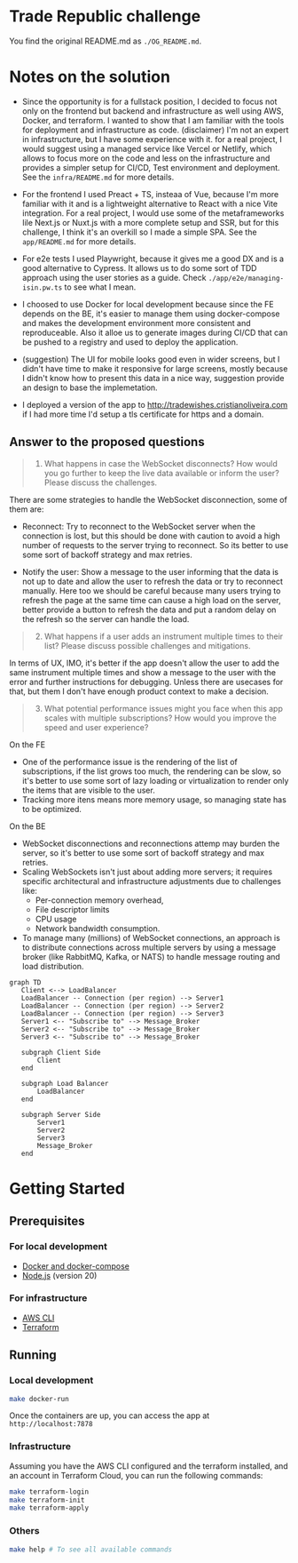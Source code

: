 # Trade Republic challenge

You find the original README.md as `./OG_README.md`.

# Notes on the solution

 - Since the opportunity is for a fullstack position, I decided to focus not only
 on the frontend but backend and infrastructure as well using AWS, Docker, and terraform.
 I wanted to show that I am familiar with the tools for deployment and infrastructure as code.
 (disclaimer) I'm not an expert in infrastructure, but I have some experience with it.
 for a real project, I would suggest using a managed service like Vercel or Netlify, which allows to focus more on the code and less on the infrastructure and provides a simpler setup for CI/CD, Test environment and deployment. 
 See the `infra/README.md` for more details.

 - For the frontend I used Preact + TS, insteaa of Vue, because I'm more familiar with it and is a lightweight alternative to React with a nice Vite integration.  For a real project, I would use some of the metaframeworks lile Next.js or Nuxt.js with a more complete setup and SSR, but for this challenge, I think it's an overkill so I made a simple SPA. 
 See the `app/README.md` for more details.

 - For e2e tests I used Playwright, because it gives me a good DX and is a good alternative to Cypress. It allows us to do some sort of TDD approach using the user stories as a guide.
 Check `./app/e2e/managing-isin.pw.ts` to see what I mean.

 - I choosed to use Docker for local development because since the FE depends on the BE, it's easier to manage them using docker-compose and makes the development environment more consistent and reproduceable. Also it alloe us to generate images during CI/CD that can be pushed to a registry and used to
 deploy the application.

 - (suggestion) The UI for mobile looks good even in wider screens, but I didn't have time to make it responsive for large screens, mostly because I didn't know how to present this data in a nice way, suggestion provide an design to base the implemetation.

 - I deployed a version of the app to http://tradewishes.cristianoliveira.com if I had more time I'd setup a tls certificate for https and a domain.

## Answer to the proposed questions

> 1. What happens in case the WebSocket disconnects? How would you go further to keep
> the live data available or inform the user? Please discuss the challenges.

There are some strategies to handle the WebSocket disconnection, some of them are:

 - Reconnect: Try to reconnect to the WebSocket server when the connection is lost, but this should be done with caution to avoid a high number of requests to the server trying to reconnect. So its better to use some sort of backoff strategy and max retries.

 - Notify the user: Show a message to the user informing that the data is not up to date and allow the user to refresh the data or try to reconnect manually. Here too we should be careful because many users trying to refresh the page at the same time can cause a high load on the server, better provide a button to refresh the data and put a random delay on the refresh so the server can handle the load.

> 2. What happens if a user adds an instrument multiple times to their list? Please discuss possible challenges and mitigations.

In terms of UX, IMO, it's better if the app doesn't allow the user to add the same instrument multiple times and show a message to the user with the error and further instructions for debugging. Unless there are usecases for that, but them I don't have enough product context to make a decision.

> 3. What potential performance issues might you face when this app scales with multiple subscriptions?
> How would you improve the speed and user experience?

On the FE

 - One of the performance issue is the rendering of the list of subscriptions, if the list grows too much, the rendering can be slow, so it's better to use 
 some sort of lazy loading or virtualization to render only the items that are visible to the user.
 - Tracking more itens means more memory usage, so managing state has to be optimized.

On the BE

 - WebSocket disconnections and reconnections attemp may burden the server, so it's better to use some sort of backoff strategy and max retries.
 - Scaling WebSockets isn't just about adding more servers; it requires specific architectural and infrastructure adjustments due to challenges like:
   - Per-connection memory overhead,
   - File descriptor limits
   - CPU usage
   - Network bandwidth consumption.
 - To manage many (millions) of WebSocket connections, an approach is to distribute connections across multiple servers by using a message broker (like RabbitMQ, Kafka, or NATS) to handle message routing and load distribution. 

 ```mermaid
 graph TD
    Client <--> LoadBalancer
    LoadBalancer -- Connection (per region) --> Server1
    LoadBalancer -- Connection (per region) --> Server2
    LoadBalancer -- Connection (per region) --> Server3
    Server1 <-- "Subscribe to" --> Message_Broker
    Server2 <-- "Subscribe to" --> Message_Broker
    Server3 <-- "Subscribe to" --> Message_Broker

    subgraph Client Side
        Client
    end

    subgraph Load Balancer
        LoadBalancer
    end

    subgraph Server Side
        Server1
        Server2
        Server3
        Message_Broker
    end

```

# Getting Started

## Prerequisites

### For local development

 - [Docker and docker-compose](https://docs.docker.com/guides/getting-started/)
 - [Node.js](https://nodejs.org/en/download/) (version 20)

### For infrastructure

 - [AWS CLI](https://docs.aws.amazon.com/cli/latest/userguide/cli-configure-files.html)
 - [Terraform](https://learn.hashicorp.com/tutorials/terraform/install-cli)

## Running 
 
### Local development

```bash
make docker-run
```

Once the containers are up, you can access the app at `http://localhost:7878`

### Infrastructure

Assuming you have the AWS CLI configured and the terraform installed, and an
account in Terraform Cloud, you can run the following commands:

```bash
make terraform-login
make terraform-init
make terraform-apply
```

### Others

```bash
make help # To see all available commands
```
